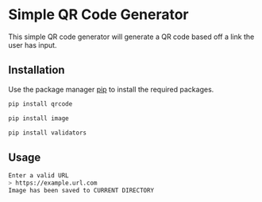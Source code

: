 # Simple QR Code Generator

This simple QR code generator will generate a QR code based off a link the user has input.

## Installation

Use the package manager [pip](https://pip.pypa.io/en/stable/) to install the required packages.


```bash
pip install qrcode

pip install image

pip install validators
```
## Usage

```bash
Enter a valid URL
> https://example.url.com
Image has been saved to CURRENT DIRECTORY
```
